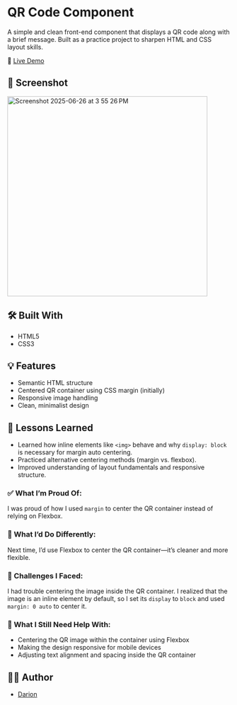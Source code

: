 # QR Code Component

A simple and clean front-end component that displays a QR code along with a brief message. Built as a practice project to sharpen HTML and CSS layout skills.

🔗 [Live Demo](https://darionmc56.github.io/QR-Code-Component/)

## 📸 Screenshot

<img width="452" alt="Screenshot 2025-06-26 at 3 55 26 PM" src="https://github.com/user-attachments/assets/acda238c-0056-4985-814f-f847fa26a141" />


## 🛠️ Built With

- HTML5
- CSS3

## 💡 Features

- Semantic HTML structure
- Centered QR container using CSS margin (initially)
- Responsive image handling
- Clean, minimalist design

## 📌 Lessons Learned

- Learned how inline elements like `<img>` behave and why `display: block` is necessary for margin auto centering.
- Practiced alternative centering methods (margin vs. flexbox).
- Improved understanding of layout fundamentals and responsive structure.

### ✅ What I’m Proud Of:
I was proud of how I used `margin` to center the QR container instead of relying on Flexbox.

### 🔧 What I’d Do Differently:
Next time, I’d use Flexbox to center the QR container—it’s cleaner and more flexible.

### 🧱 Challenges I Faced:
I had trouble centering the image inside the QR container. I realized that the image is an inline element by default, so I set its `display` to `block` and used `margin: 0 auto` to center it.

### 📘 What I Still Need Help With:
- Centering the QR image within the container using Flexbox
- Making the design responsive for mobile devices
- Adjusting text alignment and spacing inside the QR container

## 🧑‍💻 Author

- [Darion](https://github.com/darionmc56)

